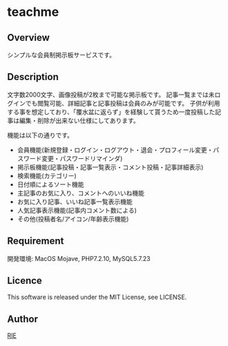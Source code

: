 teachme
====

## Overview
シンプルな会員制掲示板サービスです。

## Description
文字数2000文字、画像投稿が2枚まで可能な掲示板です。
記事一覧までは未ログインでも閲覧可能、詳細記事と記事投稿は会員のみが可能です。
子供が利用する事を想定しており、「覆水盆に返らず」を経験して貰うため一度投稿した記事は編集・削除が出来ない仕様にしてあります。

機能は以下の通りです。

* 会員機能(新規登録・ログイン・ログアウト・退会・プロフィール変更・パスワード変更・パスワードリマインダ)
* 掲示板機能(記事投稿・記事一覧表示・コメント投稿・記事詳細表示)
* 検索機能(カテゴリー)
* 日付順によるソート機能
* 主記事のお気に入り、コメントへのいいね機能
* お気に入り記事、いいね記事一覧表示機能
* 人気記事表示機能(記事内コメント数による)
* その他(投稿者名/アイコン/年齢表示機能)

## Requirement
開発環境: MacOS Mojave, PHP7.2.10, MySQL5.7.23

## Licence

This software is released under the MIT License, see LICENSE.

## Author

[RIE](https://github.com/azumaya00)
